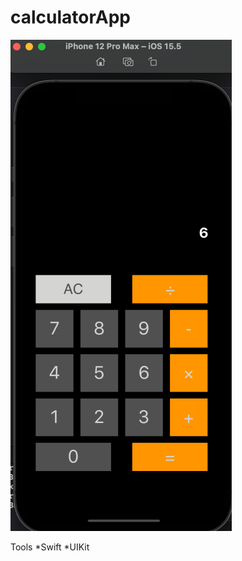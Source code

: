 # calculatorApp

![Simulator](https://github.com/asil00/calculatorApp/blob/main/calculatorApp/hesapMakinas%C4%B1/zyro-image.png)

Tools
*Swift
*UIKit
